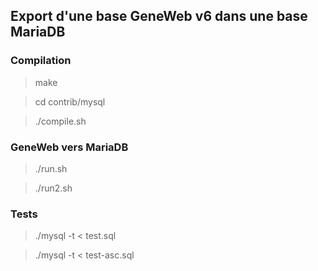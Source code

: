 ## Export d'une base GeneWeb v6 dans une base MariaDB

### Compilation

> make

> cd contrib/mysql

> ./compile.sh

### GeneWeb vers MariaDB

> ./run.sh

> ./run2.sh

### Tests

> ./mysql -t < test.sql

> ./mysql -t < test-asc.sql
